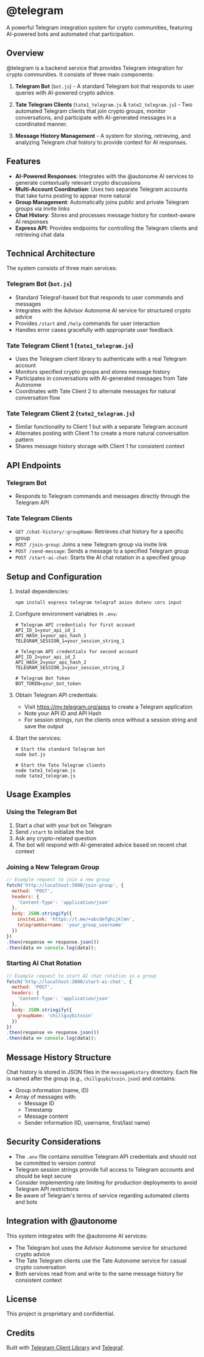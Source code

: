 # @telegram

A powerful Telegram integration system for crypto communities, featuring AI-powered bots and automated chat participation.

## Overview

@telegram is a backend service that provides Telegram integration for crypto communities. It consists of three main components:

1. **Telegram Bot** (`bot.js`) - A standard Telegram bot that responds to user queries with AI-powered crypto advice.

2. **Tate Telegram Clients** (`tate1_telegram.js` & `tate2_telegram.js`) - Two automated Telegram clients that join crypto groups, monitor conversations, and participate with AI-generated messages in a coordinated manner.

3. **Message History Management** - A system for storing, retrieving, and analyzing Telegram chat history to provide context for AI responses.

## Features

- **AI-Powered Responses**: Integrates with the @autonome AI services to generate contextually relevant crypto discussions
- **Multi-Account Coordination**: Uses two separate Telegram accounts that take turns posting to appear more natural
- **Group Management**: Automatically joins public and private Telegram groups via invite links
- **Chat History**: Stores and processes message history for context-aware AI responses
- **Express API**: Provides endpoints for controlling the Telegram clients and retrieving chat data

## Technical Architecture

The system consists of three main services:

### Telegram Bot (`bot.js`)

- Standard Telegraf-based bot that responds to user commands and messages
- Integrates with the Advisor Autonome AI service for structured crypto advice
- Provides `/start` and `/help` commands for user interaction
- Handles error cases gracefully with appropriate user feedback

### Tate Telegram Client 1 (`tate1_telegram.js`)

- Uses the Telegram client library to authenticate with a real Telegram account
- Monitors specified crypto groups and stores message history
- Participates in conversations with AI-generated messages from Tate Autonome
- Coordinates with Tate Client 2 to alternate messages for natural conversation flow

### Tate Telegram Client 2 (`tate2_telegram.js`)

- Similar functionality to Client 1 but with a separate Telegram account
- Alternates posting with Client 1 to create a more natural conversation pattern
- Shares message history storage with Client 1 for consistent context

## API Endpoints

### Telegram Bot
- Responds to Telegram commands and messages directly through the Telegram API

### Tate Telegram Clients
- `GET /chat-history/:groupName`: Retrieves chat history for a specific group
- `POST /join-group`: Joins a new Telegram group via invite link
- `POST /send-message`: Sends a message to a specified Telegram group
- `POST /start-ai-chat`: Starts the AI chat rotation in a specified group

## Setup and Configuration

1. Install dependencies:
   ```
   npm install express telegram telegraf axios dotenv cors input
   ```

2. Configure environment variables in `.env`:
   ```
   # Telegram API credentials for first account
   API_ID_1=your_api_id_1
   API_HASH_1=your_api_hash_1
   TELEGRAM_SESSION_1=your_session_string_1
   
   # Telegram API credentials for second account
   API_ID_2=your_api_id_2
   API_HASH_2=your_api_hash_2
   TELEGRAM_SESSION_2=your_session_string_2
   
   # Telegram Bot Token
   BOT_TOKEN=your_bot_token
   ```

3. Obtain Telegram API credentials:
   - Visit https://my.telegram.org/apps to create a Telegram application
   - Note your API ID and API Hash
   - For session strings, run the clients once without a session string and save the output

4. Start the services:
   ```
   # Start the standard Telegram bot
   node bot.js
   
   # Start the Tate Telegram clients
   node tate1_telegram.js
   node tate2_telegram.js
   ```

## Usage Examples

### Using the Telegram Bot

1. Start a chat with your bot on Telegram
2. Send `/start` to initialize the bot
3. Ask any crypto-related question
4. The bot will respond with AI-generated advice based on recent chat context

### Joining a New Telegram Group

```javascript
// Example request to join a new group
fetch('http://localhost:3000/join-group', {
  method: 'POST',
  headers: {
    'Content-Type': 'application/json'
  },
  body: JSON.stringify({
    inviteLink: 'https://t.me/+abcdefghijklmn',
    telegramUsername: 'your_group_username'
  })
})
.then(response => response.json())
.then(data => console.log(data));
```

### Starting AI Chat Rotation

```javascript
// Example request to start AI chat rotation in a group
fetch('http://localhost:3000/start-ai-chat', {
  method: 'POST',
  headers: {
    'Content-Type': 'application/json'
  },
  body: JSON.stringify({
    groupName: 'chillguybitcoin'
  })
})
.then(response => response.json())
.then(data => console.log(data));
```

## Message History Structure

Chat history is stored in JSON files in the `messageHistory` directory. Each file is named after the group (e.g., `chillguybitcoin.json`) and contains:

- Group information (name, ID)
- Array of messages with:
  - Message ID
  - Timestamp
  - Message content
  - Sender information (ID, username, first/last name)

## Security Considerations

- The `.env` file contains sensitive Telegram API credentials and should not be committed to version control
- Telegram session strings provide full access to Telegram accounts and should be kept secure
- Consider implementing rate limiting for production deployments to avoid Telegram API restrictions
- Be aware of Telegram's terms of service regarding automated clients and bots

## Integration with @autonome

This system integrates with the @autonome AI services:

- The Telegram bot uses the Advisor Autonome service for structured crypto advice
- The Tate Telegram clients use the Tate Autonome service for casual crypto conversation
- Both services read from and write to the same message history for consistent context

## License

This project is proprietary and confidential.

## Credits

Built with [Telegram Client Library](https://github.com/gram-js/gramjs) and [Telegraf](https://github.com/telegraf/telegraf). 